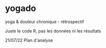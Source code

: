 # yogado
yoga &amp; douleur chronique - rétrospectif

Juste le code R, pas les données ni les résultats

21/07/22 Plan d'analyse
